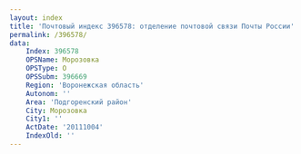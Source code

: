 ```yaml
---
layout: index
title: 'Почтовый индекс 396578: отделение почтовой связи Почты России'
permalink: /396578/
data:
    Index: 396578
    OPSName: Морозовка
    OPSType: О
    OPSSubm: 396669
    Region: 'Воронежская область'
    Autonom: ''
    Area: 'Подгоренский район'
    City: Морозовка
    City1: ''
    ActDate: '20111004'
    IndexOld: ''
---
```

